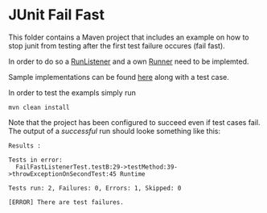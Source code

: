 # JUnit Fail Fast
This folder contains a Maven project that includes an example on how to stop junit from testing after the first test failure occures (fail fast).

In order to do so a [RunListener](http://junit.sourceforge.net/javadoc/org/junit/runner/notification/RunListener.html) and a own [Runner](http://junit.sourceforge.net/javadoc/org/junit/runner/Runner.html) need to be implemted.

Sample implementations can be found [here](./src/test/java/com/jeeatwork/java/examples/junit/failfast/) along with a test case.

In order to test the exampls simply run

	mvn clean install

Note that the project has been configured to succeed even if test cases fail. The output of a *successful* run should looke something like this:

	Results :
	
	Tests in error: 
	  FailFastListenerTest.testB:29->testMethod:39->throwExceptionOnSecondTest:45 Runtime
	
	Tests run: 2, Failures: 0, Errors: 1, Skipped: 0
	
	[ERROR] There are test failures.

